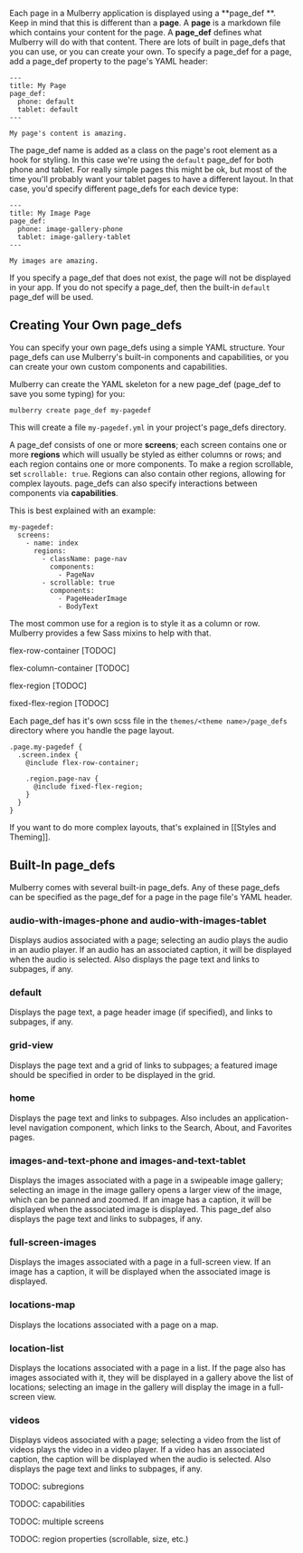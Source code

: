 Each page in a Mulberry application is displayed using a **page_def **. Keep in
mind that this is different than a **page**. A **page** is a markdown file
which contains your content for the page. A **page_def** defines what Mulberry
will do with that content. There are lots of built in page_defs that you can
use, or you can create your own. To specify a page_def for a page, add a
page_def property to the page's YAML header:

    ---
    title: My Page
    page_def:
      phone: default
      tablet: default
    ---

    My page's content is amazing.

The page_def name is added as a class on the page's root element as a hook for
styling. In this case we're using the `default` page_def for both phone and
tablet. For really simple pages this might be ok, but most of the time you'll
probably want your tablet pages to have a different layout. In that case, you'd
specify different page_defs for each device type:

    ---
    title: My Image Page
    page_def:
      phone: image-gallery-phone
      tablet: image-gallery-tablet
    ---

    My images are amazing.

If you specify a page_def that does not exist, the page will not be
displayed in your app. If you do not specify a page_def, then the built-in
`default` page_def will be used.

## Creating Your Own page_defs

You can specify your own page_defs using a simple YAML structure. Your
page_defs can use Mulberry's built-in components and capabilities, or you can create
your own custom components and capabilities.

Mulberry can create the YAML skeleton for a new page_def (page_def to save you some typing) for you:

    mulberry create page_def my-pagedef

This will create a file `my-pagedef.yml` in your project's page_defs
directory.

A page_def consists of one or more **screens**; each screen contains one or
more **regions** which will usually be styled as either columns or rows; and
each region contains one or more components. To make a region scrollable, set
`scrollable: true`. Regions can also contain other regions, allowing for
complex layouts. page_defs can also specify interactions between components via
**capabilities**.

This is best explained with an example:

    my-pagedef:
      screens:
        - name: index
          regions:
            - className: page-nav
              components:
                - PageNav
            - scrollable: true
              components:
                - PageHeaderImage
                - BodyText

The most common use for a region is to style it as a column or row. Mulberry
provides a few Sass mixins to help with that.

flex-row-container [TODOC]

flex-column-container [TODOC]

flex-region [TODOC]

fixed-flex-region [TODOC]

Each page_def has it's  own scss file in the `themes/<theme name>/page_defs` directory where you handle the page layout.

    .page.my-pagedef {
      .screen.index {
        @include flex-row-container;

        .region.page-nav {
          @include fixed-flex-region;
        }
      }
    }

If you want to do more complex layouts, that's explained in [[Styles and Theming]].

## Built-In page_defs

Mulberry comes with several built-in page_defs. Any of these page_defs can be
specified as the page_def for a page in the page file's YAML header.

### audio-with-images-phone and audio-with-images-tablet

Displays audios associated with a page; selecting an audio plays
the audio in an audio player. If an audio has an associated caption, it will
be displayed when the audio is selected. Also displays the page text and
links to subpages, if any.

### default

Displays the page text, a page header image (if specified), and
links to subpages, if any.

### grid-view

Displays the page text and a grid of links to subpages; a featured image
should be specified in order to be displayed in the grid.

### home

Displays the page text and links to subpages. Also includes an
application-level navigation component, which links to the Search, About, and
Favorites pages.

### images-and-text-phone and images-and-text-tablet

Displays the images associated with a page in a swipeable image gallery;
selecting an image in the image gallery opens a larger view of the image,
which can be panned and zoomed. If an image has a caption, it will be
displayed when the associated image is displayed. This page_def also displays
the page text and links to subpages, if any.

### full-screen-images

Displays the images associated with a page in a full-screen view. If an image
has a caption, it will be displayed when the associated image is displayed.

### locations-map

Displays the locations associated with a page on a map.

### location-list

Displays the locations associated with a page in a list. If
the page also has images associated with it, they will be displayed in a
gallery above the list of locations; selecting an image in the gallery will
display the image in a full-screen view.

### videos

Displays videos associated with a page; selecting a video from the
list of videos plays the video in a video player. If a video has an
associated caption, the caption will be displayed when the audio is selected.
Also displays the page text and links to subpages, if any.


TODOC: subregions

TODOC: capabilities

TODOC: multiple screens

TODOC: region properties (scrollable, size, etc.)
